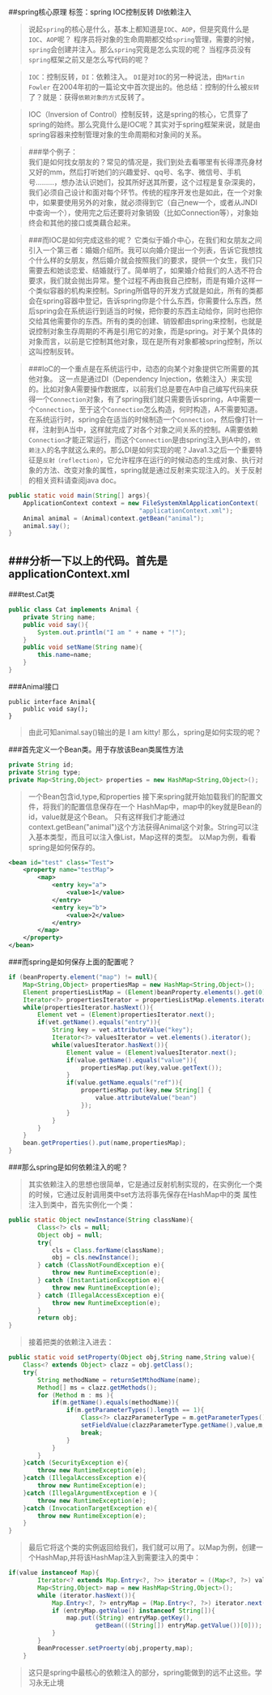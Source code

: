 ##spring核心原理
标签：spring IOC控制反转 DI依赖注入

>说起`spring`的核心是什么，基本上都知道是`IOC`、`AOP`，但是究竟什么是`IOC`、`AOP`呢？
程序员将对象的生命周期都交给`spring`管理，需要的时候，`spring`会创建并注入。那么`spring`究竟是怎么实现的呢？
当程序员没有`spring`框架之前又是怎么写代码的呢？

>`IOC`：控制反转，`DI`：依赖注入。
`DI`是对`IOC`的另一种说法，由`Martin Fowler` 在2004年初的一篇论文中首次提出的。他总结：控制的什么被`反转`了？就是：获得`依赖对象的方式`反转了。

>IOC（Inversion of Control）控制反转，这是spring的核心，它贯穿了spring的始终。那么究竟什么是IOC呢？其实对于spring框架来说，就是由spring容器来控制管理对象的生命周期和对象间的关系。

>###举个例子：	
我们是如何找女朋友的？常见的情况是，我们到处去看哪里有长得漂亮身材又好的mm，然后打听她们的兴趣爱好、qq号、名字、微信号、手机号………，想办法认识她们，投其所好送其所要，这个过程是复杂深奥的，我们必须自己设计和面对每个环节。传统的程序开发也是如此，在一个对象中，如果要使用另外的对象，就必须得到它（自己new一个，或者从JNDI中查询一个），使用完之后还要将对象销毁（比如Connection等），对象始终会和其他的接口或类藕合起来。

>###而IOC是如何完成这些的呢？
它类似于婚介中心，在我们和女朋友之间引入一个第三者：婚姻介绍所。我可以向婚介提出一个列表，告诉它我想找个什么样的女朋友，然后婚介就会按照我们的要求，提供一个女生，我们只需要去和她谈恋爱、结婚就行了。简单明了，如果婚介给我们的人选不符合要求，我们就会抛出异常。整个过程不再由我自己控制，而是有婚介这样一个类似容器的机构来控制。Spring所倡导的开发方式就是如此，所有的类都会在spring容器中登记，告诉spring你是个什么东西，你需要什么东西，然后spring会在系统运行到适当的时候，把你要的东西主动给你，同时也把你交给其他需要你的东西。所有的类的创建、销毁都由spring来控制，也就是说控制对象生存周期的不再是引用它的对象，而是spring。对于某个具体的对象而言，以前是它控制其他对象，现在是所有对象都被spring控制，所以这叫控制反转。

>###IoC的一个重点是在系统运行中，动态的向某个对象提供它所需要的其他对象。
这一点是通过DI（Dependency Injection，依赖注入）来实现的。比如对象A需要操作数据库，以前我们总是要在A中自己编写代码来获得一个`Connection`对象，有了spring我们就只需要告诉spring，A中需要一个`Connection`，至于这个`Connection`怎么构造，何时构造，A不需要知道。在系统运行时，spring会在适当的时候制造一个`Connection`，然后像打针一样，注射到A当中，这样就完成了对各个对象之间关系的控制。A需要依赖`Connection`才能正常运行，而这个`Connection`是由spring注入到A中的，`依赖注入`的名字就这么来的。那么DI是如何实现的呢？Java1.3之后一个重要特征是`反射（reflection）`，它允许程序在运行的时候动态的生成对象、执行对象的方法、改变对象的属性，spring就是通过反射来实现注入的。关于反射的相关资料请查阅java doc。
```java
public static void main(String[] args){
	ApplicationContext context = new FileSystemXmlApplicationContext(
									"applicationContext.xml");
	Animal animal = (Animal)context.getBean("animal");
	animal.say();
}
```
###分析一下以上的代码。首先是applicationContext.xml
<bean id="animal" class="test.Cat">
		<property name="name" value="kitty">
</bean>
------
###test.Cat类
```java
public class Cat implements Animal {
	private String name;
	public void say(){
		System.out.println("I am " + name + "!");
	}
	public void setName(String name){
		this.name=name;
	}
}
```
###Animal接口
```
public interface Animal{
	public void say();
}
```
>由此可知animal.say()输出的是 I am kitty!
那么，spring是如何实现的呢？

###首先定义一个Bean类。用于存放该Bean类属性方法
```java
private String id;
private String type;
private Map<String,Object> properties = new HashMap<String,Object>();
```
>一个Bean包含id,type,和properties
接下来spring就开始加载我们的配置文件，将我们的配置信息保存在一个 HashMap中，map中的key就是Bean的id，value就是这个Bean。
只有这样我们才能通过context.getBean("animal")这个方法获得Animal这个对象。String可以注入基本类型，而且可以注入像List，Map这样的类型。
以Map为例，看看spring是如何保存的。
```xml
<bean id="test" class="Test">
	<property name="testMap">
		<map>
			<entry key="a">
				<value>1</value>
			</entry>
			<entry key="b">
				<value>2</value>
			</entry>
		</map>
	</property>
</bean>
```

###而spring是如何保存上面的配置呢？
```java
if (beanProperty.element("map") != null){
	Map<String,Object> propertiesMap = new HashMap<String,Object>();
	Element propertiesListMap = (Element)beanProperty.elements().get(0);
	Iterator<?> propertiesIterator = propertiesListMap.elements.iterator();
	while(propertiesIterator.hasNext()){
		Element vet = (Element)propertiesIterator.next();
		if(vet.getName().equals("entry")){
			String key = vet.attributeValue("key");
			Iterator<?> valuesIterator = vet.elements().iterator();
			while(valuesIterator.hasNext()){
				Element value = (Element)valuesIterator.next();
				if(value.getName().equals("value")){
					propertiesMap.put(key,value.getText());
				}
				if(value.getName.equals("ref")){
					propertiesMap.put(key,new String[] {
						value.attributeValue("bean")
					});
				}
			}
		}	
	}
	bean.getProperties().put(name,propertiesMap);
}
```

###那么spring是如何依赖注入的呢？
>其实依赖注入的思想也很简单，它是通过反射机制实现的，在实例化一个类的时候，它通过反射调用类中set方法将事先保存在HashMap中的类
属性注入到类中，首先实例化一个类：
```java
public static Object newInstance(String className){
		Class<?> cls = null;
		Object obj = null;
		try{
			cls = Class.forName(className);
			obj = cls.newInstance();			
		} catch (ClassNotFoundException e){
			throw new RuntimeException(e);
		} catch (InstantiationException e){
			throw new RuntimeException(e);
		} catch (IllegalAccessException e){
			throw new RuntimeException(e);
		}
		return obj;
}
```
>接着把类的依赖注入进去：
```java
public static void setProperty(Object obj,String name,String value){
	Class<? extends Object> clazz = obj.getClass();
	try{
		String methodName = returnSetMthodName(name);
		Method[] ms = clazz.getMethods();
		for (Method m : ms ){
			if(m.getName().equals(methodName)){
				if(m.getParameterTypes().length == 1){
					Class<?> clazzParameterType = m.getParameterTypes()[0];
					setFieldValue(clazzParameterType.getName(),value,m,obj);
					break;
				}
			}
		}
	}catch (SecurityException e){
		throw new RuntimeException(e);
	}catch (IllegalAccessException e){
		throw new RuntimeException(e);
	}catch (IllegalArgumentException e ){
		throw new RuntimeException(e);
	}catch (InvocationTargetException e){
		throw new RuntimeException(e);
	}
}
```
>最后它将这个类的实例返回给我们，我们就可以用了。以Map为例，创建一个HashMap,并将该HashMap注入到需要注入的类中：
```java
if(value instanceof Map){
		Iterator<? extends Map.Entry<?, ?>> iterator = ((Map<?, ?>) value).entrySet().iterator();
		Map<String,Object> map = new HashMap<String,Object>();
		while (iterator.hasNext()){
			Map.Entry<?, ?> entryMap = (Map.Entry<?, ?>) iterator.next();
			if (entryMap.getValue() instanceof String[]){
				map.put((String) entryMap.getKey(),
						getBean(((String[]) entryMap.getValue())[0]));
			}
		}
		BeanProcesser.setProerty(obj,property,map);
	}
```
>这只是spring中最核心的依赖注入的部分，spring能做到的远不止这些。学习永无止境












